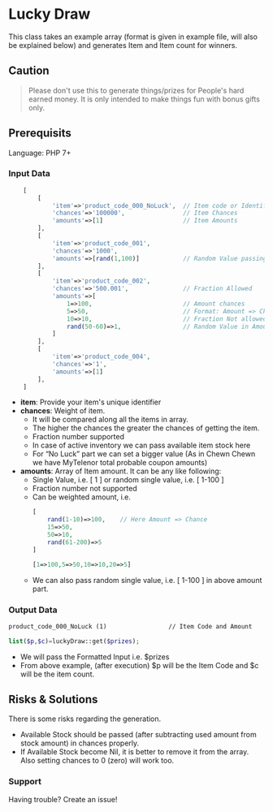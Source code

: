 # Lucky Draw

This class takes an example array (format is given in example file, will also be explained below) and generates Item and Item count for winners.

## Caution

> Please don't use this to generate things/prizes for People's hard earned money. It is only intended to make things fun with bonus gifts only.

## Prerequisits

Language: PHP 7+

### Input Data

```php
    [
        [
            'item'=>'product_code_000_NoLuck',  // Item code or Identifier
            'chances'=>'100000',                // Item Chances
            'amounts'=>[1]                      // Item Amounts
        ],
        [
            'item'=>'product_code_001',
            'chances'=>'1000',
            'amounts'=>[rand(1,100)]            // Random Value passing
        ],
        [
            'item'=>'product_code_002',
            'chances'=>'500.001',               // Fraction Allowed
            'amounts'=>[
                1=>100,                         // Amount chances
                5=>50,                          // Format: Amount => Chances
                10=>10,                         // Fraction Not allowed
                rand(50-60)=>1,                 // Random Value in Amount
            ]
        ],
        [
            'item'=>'product_code_004',
            'chances'=>'1',
            'amounts'=>[1]
        ],
    ]
```
- **item**: Provide your item's unique identifier
- **chances**: Weight of item. 
    - It will be compared along all the items in array. 
    - The higher the chances the greater the chances of getting the item.
    - Fraction number supported
    - In case of active inventory we can pass available item stock here
    - For “No Luck” part we can set a bigger value (As in Chewn Chewn we have MyTelenor total probable coupon amounts)
- **amounts**: Array of Item amount. It can be any like following:
    - Single Value, i.e. [ 1 ] or random single value, i.e. [ 1-100 ]
    - Fraction number not supported
    - Can be weighted amount, i.e.    
        ```php
        [
            rand(1-10)=>100,    // Here Amount => Chance
            15=>50,
            50=>10,
            rand(61-200)=>5
        ]
        ```        
        ```php
        [1=>100,5=>50,10=>10,20=>5]
        ```        
    - We can also pass random single value, i.e. [ 1-100 ] in above amount part.

### Output Data

```markdown
product_code_000_NoLuck (1)                 // Item Code and Amount
```

```php
list($p,$c)=luckyDraw::get($prizes);
```

- We will pass the Formatted Input i.e. $prizes
- From above example, (after execution) $p will be the Item Code and $c will be the item count.

## Risks & Solutions

There is some risks regarding the generation.
- Available Stock should be passed (after subtracting used amount from stock amount) in chances properly.
- If Available Stock become Nil, it is better to remove it from the array. Also setting chances to 0 (zero) will work too.

### Support

Having trouble? Create an issue!
